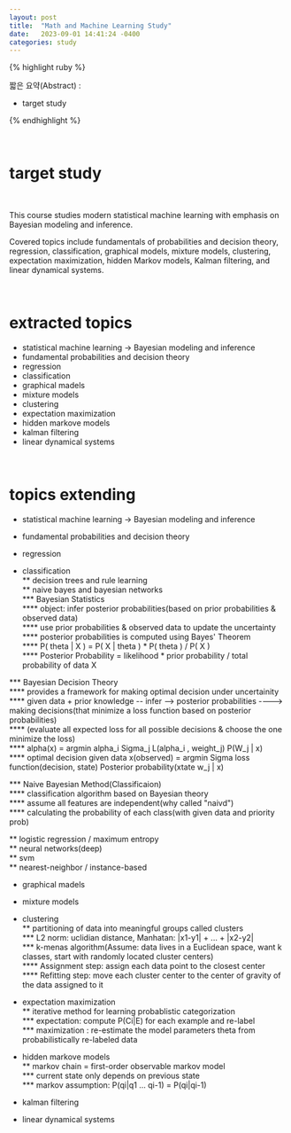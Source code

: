 ```yaml
---
layout: post
title:  "Math and Machine Learning Study"
date:   2023-09-01 14:41:24 -0400
categories: study
---
```







{% highlight ruby %}


짧은 요약(Abstract) :   
* target study  

{% endhighlight %}  

<br/>


# target study  

<br/>

This course studies modern statistical machine learning with emphasis on Bayesian modeling and inference.

   
Covered topics include fundamentals of probabilities and decision theory, regression, classification, graphical models, mixture models, clustering, expectation maximization, hidden Markov models, Kalman filtering, and linear dynamical systems.  



<br/>

# extracted topics  

* statistical machine learning -> Bayesian modeling and inference  
* fundamental probabilities and decision theory  
* regression  
* classification  
* graphical madels  
* mixture models  
* clustering  
* expectation maximization  
* hidden markove models  
* kalman filtering  
* linear dynamical systems  


<br/>

# topics extending  

* statistical machine learning -> Bayesian modeling and inference  
* fundamental probabilities and decision theory  
* regression  

* classification  
** decision trees and rule learning  
** naive bayes and bayesian networks  
*** Bayesian Statistics  
**** object: infer posterior probabilities(based on prior probabilities & observed data)   
**** use prior probabilities & observed data to update the uncertainty    
**** posterior probabilities is computed using Bayes' Theorem   
**** P( theta | X ) = P( X | theta ) * P( theta ) / P( X )  
**** Posterior Probability = likelihood * prior probability / total probability of data X  


*** Bayesian Decision Theory  
**** provides a framework for making optimal decision under uncertainity  
**** given data + prior knowledge -- infer --> posterior probabilities ----> making decisions(that minimize a loss function based on posterior probabilities)  
**** (evaluate all expected loss for all possible decisions & choose the one minimize the loss)  
**** alpha(x) = argmin alpha_i Sigma_j L(alpha_i , weight_j) P(W_j | x)  
**** optimal decision given data x(observed) = argmin Sigma loss function(decision, state) Posterior probability(xtate w_j | x)  


*** Naive Bayesian Method(Classificaion)  
**** classification algorithm based on Bayesian theory  
**** assume all features are independent(why called "naivd")  
**** calculating the probability of each class(with given data and priority prob)  


** logistic regression / maximum entropy  
** neural networks(deep)  
** svm  
** nearest-neighbor / instance-based  

* graphical madels  
* mixture models  


* clustering  
** partitioning of data into meaningful groups called clusters  
*** L2 norm: uclidian distance, Manhatan: |x1-y1| + ... + |x2-y2|  
*** k-menas algorithm(Assume: data lives in a Euclidean space, want k classes, start with randomly located cluster centers)  
**** Assignment step: assign each data point to the closest center   
**** Refitting step: move each cluster center to the center of gravity of the data assigned to it   


* expectation maximization  
** iterative method for learning probablistic categorization  
*** expectation: compute P(Ci|E) for each example and re-label  
*** maximization : re-estimate the model parameters theta from probabilistically re-labeled data  


* hidden markove models  
** markov chain = first-order observable markov model  
*** current state only depends on previous state  
*** markov assumption: P(qi|q1 ... qi-1) = P(qi|qi-1)  

* kalman filtering  
* linear dynamical systems  

<br/>